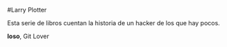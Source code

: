#Larry Plotter

Esta serie de libros cuentan la historia de un hacker de los que hay pocos.

**loso**, Git Lover

